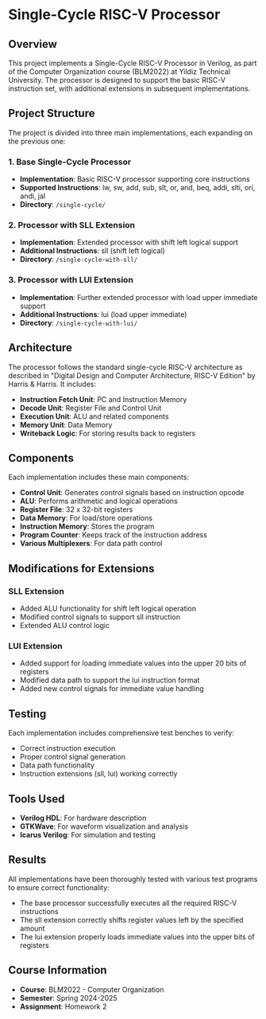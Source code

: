 # Single-Cycle RISC-V Processor

## Overview
This project implements a Single-Cycle RISC-V Processor in Verilog, as part of the Computer Organization course (BLM2022) at Yildiz Technical University. The processor is designed to support the basic RISC-V instruction set, with additional extensions in subsequent implementations.

## Project Structure

The project is divided into three main implementations, each expanding on the previous one:

### 1. Base Single-Cycle Processor
- **Implementation**: Basic RISC-V processor supporting core instructions
- **Supported Instructions**: lw, sw, add, sub, slt, or, and, beq, addi, slti, ori, andi, jal
- **Directory**: `/single-cycle/`

### 2. Processor with SLL Extension
- **Implementation**: Extended processor with shift left logical support
- **Additional Instructions**: sll (shift left logical)
- **Directory**: `/single-cycle-with-sll/`

### 3. Processor with LUI Extension
- **Implementation**: Further extended processor with load upper immediate support
- **Additional Instructions**: lui (load upper immediate)
- **Directory**: `/single-cycle-with-lui/`

## Architecture

The processor follows the standard single-cycle RISC-V architecture as described in "Digital Design and Computer Architecture, RISC-V Edition" by Harris & Harris. It includes:

- **Instruction Fetch Unit**: PC and Instruction Memory
- **Decode Unit**: Register File and Control Unit
- **Execution Unit**: ALU and related components
- **Memory Unit**: Data Memory
- **Writeback Logic**: For storing results back to registers

## Components

Each implementation includes these main components:
- **Control Unit**: Generates control signals based on instruction opcode
- **ALU**: Performs arithmetic and logical operations
- **Register File**: 32 x 32-bit registers
- **Data Memory**: For load/store operations
- **Instruction Memory**: Stores the program
- **Program Counter**: Keeps track of the instruction address
- **Various Multiplexers**: For data path control

## Modifications for Extensions

### SLL Extension
- Added ALU functionality for shift left logical operation
- Modified control signals to support sll instruction
- Extended ALU control logic

### LUI Extension
- Added support for loading immediate values into the upper 20 bits of registers
- Modified data path to support the lui instruction format
- Added new control signals for immediate value handling

## Testing

Each implementation includes comprehensive test benches to verify:
- Correct instruction execution
- Proper control signal generation
- Data path functionality
- Instruction extensions (sll, lui) working correctly

## Tools Used
- **Verilog HDL**: For hardware description
- **GTKWave**: For waveform visualization and analysis
- **Icarus Verilog**: For simulation and testing

## Results

All implementations have been thoroughly tested with various test programs to ensure correct functionality:
- The base processor successfully executes all the required RISC-V instructions
- The sll extension correctly shifts register values left by the specified amount
- The lui extension properly loads immediate values into the upper bits of registers

## Course Information
- **Course**: BLM2022 - Computer Organization
- **Semester**: Spring 2024-2025
- **Assignment**: Homework 2